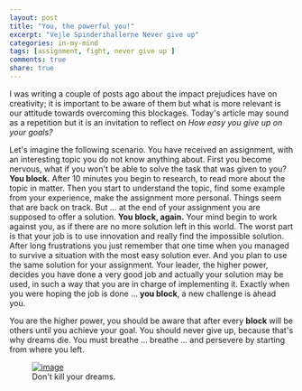 ```yaml
---
layout: post
title: "You, the powerful you!"
excerpt: "Vejle Spinderihallerne Never give up"
categories: in-my-mind
tags: [assignment, fight, never give up ]
comments: true
share: true
---
```


I was writing a couple of posts ago about the impact prejudices have on creativity; it is important to be aware of them but what is more relevant is our attitude towards overcoming this blockages. Today's article may sound as a repetition but it is an invitation to reflect on *How easy you give up on your goals?*

Let's imagine the following scenario. You have received an assignment, with an interesting topic you do not know anything about. First you become nervous, what if you won't be able to solve the task that was given to you? __You block.__ After 10 minutes you begin to research, to read more about the topic in matter. Then you start to understand the topic, find some example from your experience, make the assignment more personal. Things seem that are back on track. But ... at the end of your assignment you are supposed to offer a solution. __You block, again.__ Your mind begin to work against you, as if there are no more solution left in this world. The worst part is that your job is to use innovation and really find the impossible solution. After long frustrations you just remember that one time when you managed to survive a situation with the most easy solution ever. And you plan to use the same solution for your assignment. Your leader, the higher power, decides you have done a very good job and actually your solution may be used, in such a way that you are in charge of implementing it. Exactly when you were hoping the job is done ... __you block__, a new challenge is ahead you.

You are the higher power, you should be aware that after every __block__ will be others until you achieve your goal. You should never give up, because that's why dreams die. You must breathe ... breathe ... and persevere by starting from where you left.

<figure>
	<a href="{{site.url}}/images/in-my-mind/22-09-2015/imageedit_7_9641943920.jpg"><img src="{{site.url}}/images/in-my-mind/22-09-2015/imageedit_7_9641943920.jpg" alt="image"></a>
	<figcaption> Don't kill your dreams. </figcaption>
</figure>
